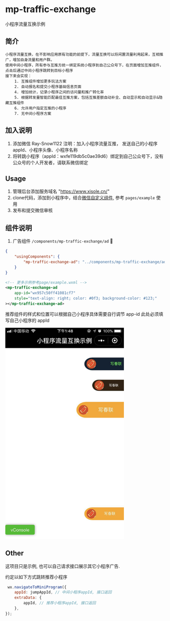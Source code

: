 # mp-traffic-exchange

小程序流量互换示例

## 简介

	小程序流量互换，在不影响应用原有功能的前提下，流量互换可以将闲置流量利用起来，互相推广，增加自身流量和用户群。
	使用中间小程序，所有参与互推方统一绑定系统小程序到自己公众号下，在页面增加互推组件，点击后通过中间小程序跳转到目标小程序
	接下来会实现：
		1. 互推组件增加更多玩法方案
		2. 自动报名和提交小程序基础信息页面
		4. 增加统计，记录小程序之间的访问量和推广转化率
		5. 根据转发量智能匹配最佳互推方案，包括互推差额自动补全、自动显示和自动显示&隐藏互推组件
		6. 允许用户指定互推的小程序
		7. 无中间小程序方案

## 加入说明

1. 添加微信 Ray-Snow1122 注明：加入小程序流量互推， 发送自己的小程序appId、小程序头像、小程序名称
2. 将转跳小程序（appId：wxfe119db5c0ae39d6）绑定到自己公众号下，没有公众号的个人开发者，请联系微信绑定

## Usage

1. 管理后台添加服务域名  "https://www.xisole.cn/"
2. clone代码，添加到小程序中，结合[微信自定义组件](https://mp.weixin.qq.com/debug/wxadoc/dev/framework/custom-component/), 参考 `pages/example` 使用
3. 发布和提交微信审核

## 组件说明

1. 广告组件 `/components/mp-traffic-exchange/ad`

```json
{
    "usingComponents": {
        "mp-traffic-exchange-ad": "../components/mp-traffic-exchange/ad"
    }
}
```

```xml
<!-- 更多示例参考page/example.wxml -->
<mp-traffic-exchange-ad
    app-id="wx957c50ff41081cf7"
    style="text-align: right; color: #0f3; background-color: #123;"
></mp-traffic-exchange-ad>
```
推荐组件的样式和位置可以根据自己小程序具体需要自行调节
app-id 此处必须填写自己小程序的 appId

<img src="./screenshots/mp-traffic-exchange-ad.jpeg" alt="mp-traffic-exchange-ad.jpeg" width="375px" />

## Other

这项目只是示例, 也可以自己请求接口展示其它小程序广告.

约定以如下方式跳转推荐小程序

```js
 wx.navigateToMiniProgram({
    appId: jumpAppId, // 中间小程序appId, 接口返回
    extraData: {
        appId, // 推荐小程序appId, 接口返回
    },
});
```
